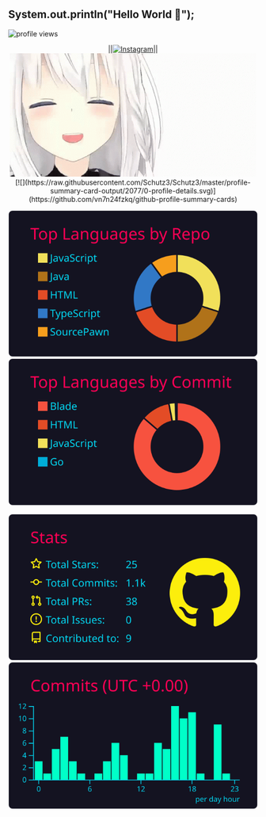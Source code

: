 ## System.out.println("Hello World 👋");
![profile views](https://komarev.com/ghpvc/?username=Schutz3)

<div align="center">
	||<a href="https://www.instagram.com/oktavian.py/" target="_blank"><img src="https://static.cdninstagram.com/rsrc.php/v3/yt/r/30PrGfR3xhB.png" alt="Instagram" width="25px"></a>||  <br/>
</div>

<div align="center">
	<a href="https://scz.my.id/" target="_blank"><img src="https://raw.githubusercontent.com/Schutz3/Schutz3/refs/heads/master/fubuki.gif" alt="Instagram"></a> <br/>
</div>
<div align="center">
[![](https://raw.githubusercontent.com/Schutz3/Schutz3/master/profile-summary-card-output/2077/0-profile-details.svg)](https://github.com/vn7n24fzkq/github-profile-summary-cards)

[![](https://raw.githubusercontent.com/Schutz3/Schutz3/master/profile-summary-card-output/2077/1-repos-per-language.svg)](https://github.com/vn7n24fzkq/github-profile-summary-cards)[![](https://raw.githubusercontent.com/Schutz3/Schutz3/master/profile-summary-card-output/2077/2-most-commit-language.svg)](https://github.com/vn7n24fzkq/github-profile-summary-cards) 

[![](https://raw.githubusercontent.com/Schutz3/Schutz3/master/profile-summary-card-output/2077/3-stats.svg)](https://github.com/vn7n24fzkq/github-profile-summary-cards) [![](https://raw.githubusercontent.com/Schutz3/Schutz3/master/profile-summary-card-output/2077/4-productive-time.svg)](https://github.com/vn7n24fzkq/github-profile-summary-cards)
</div>






